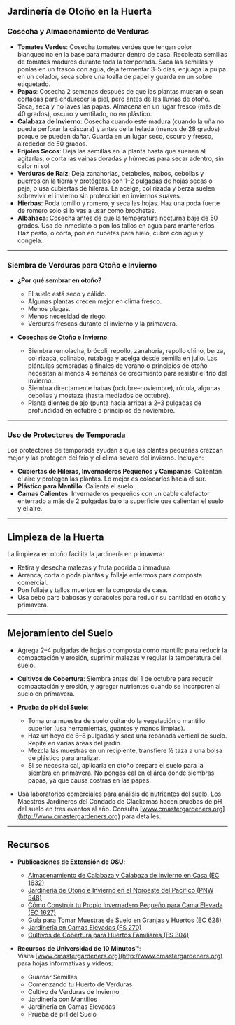 ## Jardinería de Otoño en la Huerta

### Cosecha y Almacenamiento de Verduras

- **Tomates Verdes**: Cosecha tomates verdes que tengan color blanquecino en la base para madurar dentro de casa. Recolecta semillas de tomates maduros durante toda la temporada. Saca las semillas y ponlas en un frasco con agua, deja fermentar 3–5 días, enjuaga la pulpa en un colador, seca sobre una toalla de papel y guarda en un sobre etiquetado.
- **Papas**: Cosecha 2 semanas después de que las plantas mueran o sean cortadas para endurecer la piel, pero antes de las lluvias de otoño. Saca, seca y no laves las papas. Almacena en un lugar fresco (más de 40 grados), oscuro y ventilado, no en plástico.
- **Calabaza de Invierno**: Cosecha cuando esté madura (cuando la uña no pueda perforar la cáscara) y antes de la helada (menos de 28 grados) porque se pueden dañar. Guarda en un lugar seco, oscuro y fresco, alrededor de 50 grados.
- **Frijoles Secos**: Deja las semillas en la planta hasta que suenen al agitarlas, o corta las vainas doradas y húmedas para secar adentro, sin calor ni sol.
- **Verduras de Raíz**: Deja zanahorias, betabeles, nabos, cebollas y puerros en la tierra y protégelos con 1–2 pulgadas de hojas secas o paja, o usa cubiertas de hileras. La acelga, col rizada y berza suelen sobrevivir el invierno sin protección en inviernos suaves.
- **Hierbas**: Poda tomillo y romero, y seca las hojas. Haz una poda fuerte de romero solo si lo vas a usar como brochetas.
- **Albahaca**: Cosecha antes de que la temperatura nocturna baje de 50 grados. Usa de inmediato o pon los tallos en agua para mantenerlos. Haz pesto, o corta, pon en cubetas para hielo, cubre con agua y congela.

---

### Siembra de Verduras para Otoño e Invierno

- **¿Por qué sembrar en otoño?**
  - El suelo está seco y cálido.
  - Algunas plantas crecen mejor en clima fresco.
  - Menos plagas.
  - Menos necesidad de riego.
  - Verduras frescas durante el invierno y la primavera.

- **Cosechas de Otoño e Invierno**:
  - Siembra remolacha, brócoli, repollo, zanahoria, repollo chino, berza, col rizada, colinabo, rutabaga y acelga desde semilla en julio. Las plántulas sembradas a finales de verano o principios de otoño necesitan al menos 4 semanas de crecimiento para resistir el frío del invierno.
  - Siembra directamente habas (octubre–noviembre), rúcula, algunas cebollas y mostaza (hasta mediados de octubre).
  - Planta dientes de ajo (punta hacia arriba) a 2–3 pulgadas de profundidad en octubre o principios de noviembre.

---

### Uso de Protectores de Temporada

Los protectores de temporada ayudan a que las plantas pequeñas crezcan mejor y las protegen del frío y el clima severo del invierno. Incluyen:

- **Cubiertas de Hileras, Invernaderos Pequeños y Campanas**: Calientan el aire y protegen las plantas. Lo mejor es colocarlos hacia el sur.
- **Plástico para Mantillo**: Calienta el suelo.
- **Camas Calientes**: Invernaderos pequeños con un cable calefactor enterrado a más de 2 pulgadas bajo la superficie que calientan el suelo y el aire.

---

## Limpieza de la Huerta

La limpieza en otoño facilita la jardinería en primavera:

- Retira y desecha malezas y fruta podrida o inmadura.
- Arranca, corta o poda plantas y follaje enfermos para composta comercial.
- Pon follaje y tallos muertos en la composta de casa.
- Usa cebo para babosas y caracoles para reducir su cantidad en otoño y primavera.

---

## Mejoramiento del Suelo

- Agrega 2–4 pulgadas de hojas o composta como mantillo para reducir la compactación y erosión, suprimir malezas y regular la temperatura del suelo.
- **Cultivos de Cobertura**: Siembra antes del 1 de octubre para reducir compactación y erosión, y agregar nutrientes cuando se incorporen al suelo en primavera.
- **Prueba de pH del Suelo**:
  - Toma una muestra de suelo quitando la vegetación o mantillo superior (usa herramientas, guantes y manos limpias).
  - Haz un hoyo de 6–8 pulgadas y saca una rebanada vertical de suelo. Repite en varias áreas del jardín.
  - Mezcla las muestras en un recipiente, transfiere ½ taza a una bolsa de plástico para analizar.
  - Si se necesita cal, aplicarla en otoño prepara el suelo para la siembra en primavera. No pongas cal en el área donde siembras papas, ya que causa costras en las papas.

- Usa laboratorios comerciales para análisis de nutrientes del suelo. Los Maestros Jardineros del Condado de Clackamas hacen pruebas de pH del suelo en tres eventos al año. Consulta [www.cmastergardeners.org](http://www.cmastergardeners.org) para detalles.

---

## Recursos

- **Publicaciones de Extensión de OSU**:
  - [Almacenamiento de Calabaza y Calabaza de Invierno en Casa (EC 1632)](https://catalog.extension.oregonstate.edu/ec1632)
  - [Jardinería de Otoño e Invierno en el Noroeste del Pacífico (PNW 548)](https://catalog.extension.oregonstate.edu/pnw548)
  - [Cómo Construir tu Propio Invernadero Pequeño para Cama Elevada (EC 1627)](https://catalog.extension.oregonstate.edu/ec1627)
  - [Guía para Tomar Muestras de Suelo en Granjas y Huertos (EC 628)](https://catalog.extension.oregonstate.edu/ec628)
  - [Jardinería en Camas Elevadas (FS 270)](https://catalog.extension.oregonstate.edu/fs270)
  - [Cultivos de Cobertura para Huertos Familiares (FS 304)](https://catalog.extension.oregonstate.edu/fs304)

- **Recursos de Universidad de 10 Minutos™**:  
  Visita [www.cmastergardeners.org](http://www.cmastergardeners.org) para hojas informativas y videos:
  - Guardar Semillas
  - Comenzando tu Huerto de Verduras
  - Cultivo de Verduras de Invierno
  - Jardinería con Mantillos
  - Jardinería en Camas Elevadas
  - Prueba de pH del Suelo
